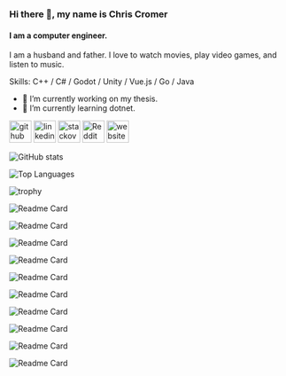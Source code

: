 ### Hi there 👋, my name is Chris Cromer
#### I am a computer engineer.
I am a husband and father. I love to watch movies, play video games, and listen to music.

Skills: C++ / C# / Godot / Unity / Vue.js / Go / Java

- 🔭 I’m currently working on my thesis. 
- 🌱 I’m currently learning dotnet. 

[<img src='https://cdn.jsdelivr.net/npm/simple-icons@3.0.1/icons/github.svg' alt='github' height='40'>](https://github.com/cromerc)  [<img src='https://cdn.jsdelivr.net/npm/simple-icons@3.0.1/icons/linkedin.svg' alt='linkedin' height='40'>](https://www.linkedin.com/in/chris-cromer/)  [<img src='https://cdn.jsdelivr.net/npm/simple-icons@3.0.1/icons/stackoverflow.svg' alt='stackoverflow' height='40'>](https://stackoverflow.com/users/3685778)  [<img src='https://cdn.jsdelivr.net/npm/simple-icons@3.0.1/icons/reddit.svg' alt='Reddit' height='40'>](https://www.reddit.com/user/ChrisCromer)  [<img src='https://cdn.jsdelivr.net/npm/simple-icons@3.0.1/icons/icloud.svg' alt='website' height='40'>](https://cromer.cl)  

![GitHub stats](https://github-readme-stats.vercel.app/api?username=cromerc&count_private=true&show_icons=true&theme=github_dark)

![Top Languages](https://github-readme-stats.vercel.app/api/top-langs/?username=cromerc&layout=compact&theme=github_dark&langs_count=10&exclude_repo=ygopro&hide=java,html,javascript,Objective-C,Makefile,Shell,Meson,Roff,CSS,M4,QMake,Python,Dockerfile,GLSL)

![trophy](https://github-profile-trophy.vercel.app/?username=cromerc&theme=algolia)

![Readme Card](https://github-readme-stats.vercel.app/api/pin/?username=cromerc&repo=resume&theme=github_dark)

![Readme Card](https://github-readme-stats.vercel.app/api/pin/?username=cromerc&repo=alai&theme=github_dark)

![Readme Card](https://github-readme-stats.vercel.app/api/pin/?username=cromerc&repo=alai-server&theme=github_dark)

![Readme Card](https://github-readme-stats.vercel.app/api/pin/?username=cromerc&repo=obelisk&theme=github_dark)

![Readme Card](https://github-readme-stats.vercel.app/api/pin/?username=cromerc&repo=tuf-manager&theme=github_dark)

![Readme Card](https://github-readme-stats.vercel.app/api/pin/?username=cromerc&repo=opensysusers&theme=github_dark)

![Readme Card](https://github-readme-stats.vercel.app/api/pin/?username=cromerc&repo=jvon&theme=github_dark)

![Readme Card](https://github-readme-stats.vercel.app/api/pin/?username=cromerc&repo=azaraka&theme=github_dark)

![Readme Card](https://github-readme-stats.vercel.app/api/pin/?username=cromerc&repo=mt&theme=github_dark)

![Readme Card](https://github-readme-stats.vercel.app/api/pin/?username=cromerc&repo=Estructuras_de_Datos&theme=github_dark)
